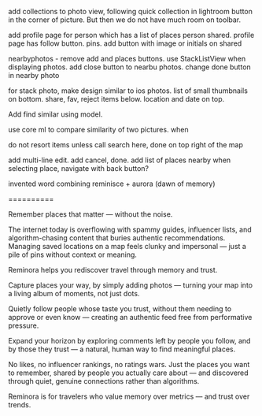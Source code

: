 add collections to photo view, following quick collection in lightroom
button in the corner of picture. But then we do not have much room on toolbar. 

add profile page for person which has a list of places person shared. profile page has follow button. pins.
add button with image or initials on shared 

nearbyphotos - remove add and places buttons. use StackListView when displaying photos. add close button to nearbu photos. change done button in nearby photo 

for stack photo, make design similar to ios photos. list of small thumbnails on bottom. share, fav, reject items below. location and date on top. 

Add find similar using model. 

use core ml to compare similarity of two pictures. when 

do not resort items unless call search here, done on top right of the map

add multi-line edit. add cancel, done. add list of places nearby
when selecting place, navigate with back button?



 invented word combining reminisce + aurora (dawn of memory)
 
==========

Remember places that matter — without the noise.

The internet today is overflowing with spammy guides, influencer lists, and algorithm-chasing content that buries authentic recommendations. Managing saved locations on a map feels clunky and impersonal — just a pile of pins without context or meaning.

Reminora helps you rediscover travel through memory and trust.

Capture places your way, by simply adding photos — turning your map into a living album of moments, not just dots.

Quietly follow people whose taste you trust, without them needing to approve or even know — creating an authentic feed free from performative pressure.

Expand your horizon by exploring comments left by people you follow, and by those they trust — a natural, human way to find meaningful places.

No likes, no influencer rankings, no ratings wars.
Just the places you want to remember, shared by people you actually care about — and discovered through quiet, genuine connections rather than algorithms.

Reminora is for travelers who value memory over metrics — and trust over trends.

